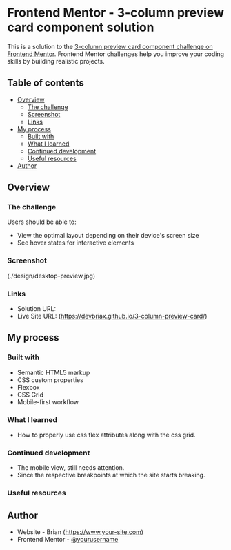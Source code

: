 # Frontend Mentor - 3-column preview card component solution

This is a solution to the [3-column preview card component challenge on Frontend Mentor](https://www.frontendmentor.io/challenges/3column-preview-card-component-pH92eAR2-).
Frontend Mentor challenges help you improve your coding skills by building realistic projects.

## Table of contents

- [Overview](#overview)
  - [The challenge](#the-challenge)
  - [Screenshot](#screenshot)
  - [Links](#links)
- [My process](#my-process)
  - [Built with](#built-with)
  - [What I learned](#what-i-learned)
  - [Continued development](#continued-development)
  - [Useful resources](#useful-resources)
- [Author](#author)

## Overview

### The challenge

Users should be able to:

- View the optimal layout depending on their device's screen size
- See hover states for interactive elements

### Screenshot

(./design/desktop-preview.jpg)

### Links

- Solution URL: 
- Live Site URL: (https://devbriax.github.io/3-column-preview-card/)

## My process

### Built with

- Semantic HTML5 markup
- CSS custom properties
- Flexbox
- CSS Grid
- Mobile-first workflow

### What I learned

- How to properly use css flex attributes along with the css grid.

### Continued development

- The mobile view, still needs attention.
- Since the respective breakpoints at which the site starts breaking.

### Useful resources

## Author

- Website - Brian (https://www.your-site.com)
- Frontend Mentor - [@yourusername](https://www.frontendmentor.io/profile/yourusername)
